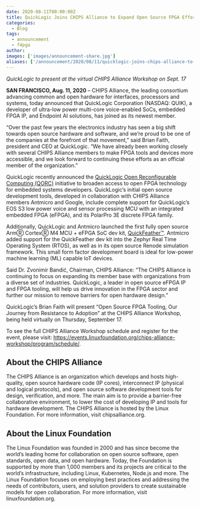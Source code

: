 ```yaml
---
date: 2020-08-11T00:00:00Z
title: QuickLogic Joins CHIPS Alliance to Expand Open Source FPGA Efforts
categories:
  - Blog
tags:
  - announcement
  - f4pga
author: 
images: ['images/announcement-share.jpg']
aliases: ['/announcement/2020/08/11/quicklogic-joins-chips-alliance-to-expand-open-source-fpga-efforts/']
---
```


*QuickLogic to present at the virtual CHIPS Alliance Workshop on Sept. 17* 

**SAN FRANCISCO, Aug. 11, 2020** – CHIPS Alliance, the leading consortium advancing common and open hardware for interfaces, processors and systems, today announced that QuickLogic Corporation (NASDAQ: QUIK), a developer of ultra-low power multi-core voice-enabled SoCs, embedded FPGA IP, and Endpoint AI solutions, has joined as its newest member.

“Over the past few years the electronics industry has seen a big shift towards open source hardware and software, and we’re proud to be one of the companies at the forefront of that movement,” said Brian Faith, president and CEO at QuickLogic. “We have already been working closely with several CHIPS Alliance members to make FPGA tools and devices more accessible, and we look forward to continuing these efforts as an official member of the organization.”

QuickLogic recently announced the [QuickLogic Open Reconfigurable Computing (QORC)](https://www.quicklogic.com/QORC/) initiative to broaden access to open FPGA technology for embedded systems developers. QuickLogic’s initial open source development tools, developed in collaboration with CHIPS Alliance members Antmicro and Google, include complete support for QuickLogic’s EOS S3 low power voice and sensor processing MCU with an integrated embedded FPGA (eFPGA), and its PolarPro 3E discrete FPGA family. 

Additionally, QuickLogic and Antmicro launched the first fully open source ArmⓇ CortexⓇ M4 MCU + eFPGA SoC dev kit, [QuickFeather™](https://www.quicklogic.com/products/eos-s3/quickfeather-development-kit/). Antmicro added support for the QuickFeather dev kit into the Zephyr Real Time Operating System (RTOS), as well as in its open source Renode simulation framework. This small form factor development board is ideal for low-power machine learning (ML) capable IoT devices.

Said Dr. Zvonimir Bandić, Chairman, CHIPS Alliance: “The CHIPS Alliance is continuing to focus on expanding its member base with organizations from a diverse set of industries. QuickLogic, a leader in open source eFPGA IP and FPGA tooling, will help us drive innovation in the FPGA sector and further our mission to remove barriers for open hardware design.”

QuickLogic’s Brian Faith will present “Open Source FPGA Tooling, Our Journey from Resistance to Adoption” at the CHIPS Alliance Workshop, being held virtually on Thursday, September 17.

To see the full CHIPS Alliance Workshop schedule and register for the event, please visit: https://events.linuxfoundation.org/chips-alliance-workshop/program/schedule/.

## About the CHIPS Alliance

The CHIPS Alliance is an organization which develops and hosts high-quality, open source hardware code (IP cores), interconnect IP (physical and logical protocols), and open source software development tools for design, verification, and more. The main aim is to provide a barrier-free collaborative environment, to lower the cost of developing IP and tools for hardware development. The CHIPS Alliance is hosted by the Linux Foundation. For more information, visit chipsalliance.org.

## About the Linux Foundation

The Linux Foundation was founded in 2000 and has since become the world’s leading home for collaboration on open source software, open standards, open data, and open hardware. Today, the Foundation is supported by more than 1,000 members and its projects are critical to the world’s infrastructure, including Linux, Kubernetes, Node.js and more. The Linux Foundation focuses on employing best practices and addressing the needs of contributors, users, and solution providers to create sustainable models for open collaboration. For more information, visit linuxfoundation.org.
